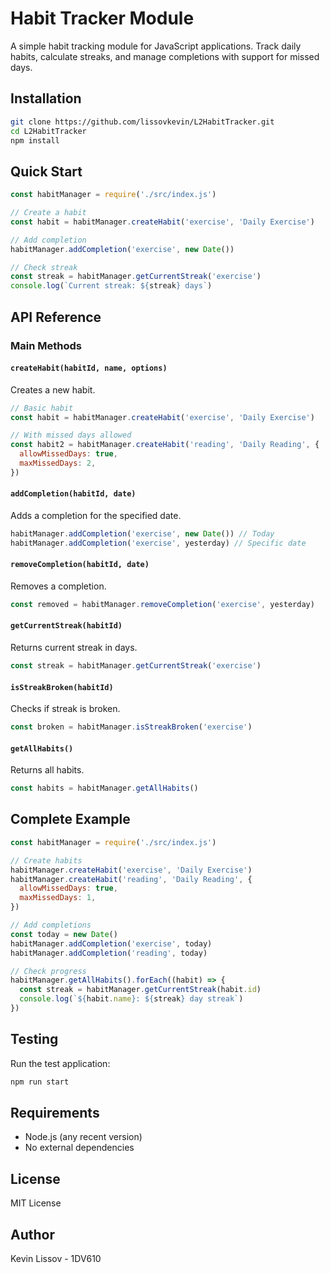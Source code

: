 # Habit Tracker Module

A simple habit tracking module for JavaScript applications. Track daily habits, calculate streaks, and manage completions with support for missed days.

## Installation

```bash
git clone https://github.com/lissovkevin/L2HabitTracker.git
cd L2HabitTracker
npm install
```

## Quick Start

```javascript
const habitManager = require('./src/index.js')

// Create a habit
const habit = habitManager.createHabit('exercise', 'Daily Exercise')

// Add completion
habitManager.addCompletion('exercise', new Date())

// Check streak
const streak = habitManager.getCurrentStreak('exercise')
console.log(`Current streak: ${streak} days`)
```

## API Reference

### Main Methods

#### `createHabit(habitId, name, options)`

Creates a new habit.

```javascript
// Basic habit
const habit = habitManager.createHabit('exercise', 'Daily Exercise')

// With missed days allowed
const habit2 = habitManager.createHabit('reading', 'Daily Reading', {
  allowMissedDays: true,
  maxMissedDays: 2,
})
```

#### `addCompletion(habitId, date)`

Adds a completion for the specified date.

```javascript
habitManager.addCompletion('exercise', new Date()) // Today
habitManager.addCompletion('exercise', yesterday) // Specific date
```

#### `removeCompletion(habitId, date)`

Removes a completion.

```javascript
const removed = habitManager.removeCompletion('exercise', yesterday)
```

#### `getCurrentStreak(habitId)`

Returns current streak in days.

```javascript
const streak = habitManager.getCurrentStreak('exercise')
```

#### `isStreakBroken(habitId)`

Checks if streak is broken.

```javascript
const broken = habitManager.isStreakBroken('exercise')
```

#### `getAllHabits()`

Returns all habits.

```javascript
const habits = habitManager.getAllHabits()
```

## Complete Example

```javascript
const habitManager = require('./src/index.js')

// Create habits
habitManager.createHabit('exercise', 'Daily Exercise')
habitManager.createHabit('reading', 'Daily Reading', {
  allowMissedDays: true,
  maxMissedDays: 1,
})

// Add completions
const today = new Date()
habitManager.addCompletion('exercise', today)
habitManager.addCompletion('reading', today)

// Check progress
habitManager.getAllHabits().forEach((habit) => {
  const streak = habitManager.getCurrentStreak(habit.id)
  console.log(`${habit.name}: ${streak} day streak`)
})
```

## Testing

Run the test application:

```bash
npm run start
```

## Requirements

- Node.js (any recent version)
- No external dependencies

## License

MIT License

## Author

Kevin Lissov - 1DV610
